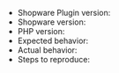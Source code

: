- Shopware Plugin version: 
- Shopware version: 
- PHP version: 
- Expected behavior: 
- Actual behavior: 
- Steps to reproduce: 
